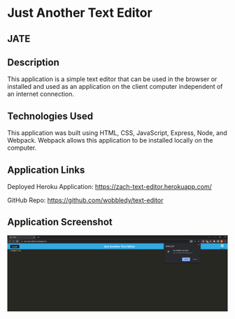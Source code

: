 # Just Another Text Editor

## JATE

## Description

This application is a simple text editor that can be used in the browser or installed and used as an application on the client computer independent of an internet connection.

## Technologies Used

This application was built using HTML, CSS, JavaScript, Express, Node, and Webpack. Webpack allows this application to be installed locally on the computer.

## Application Links

Deployed Heroku Application: https://zach-text-editor.herokuapp.com/

GitHub Repo: https://github.com/wobbledy/text-editor

## Application Screenshot

![application screenshot](./imgs/applicationScreenshot.PNG)

